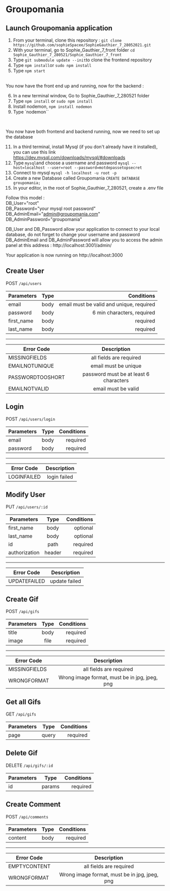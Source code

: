 # Groupomania

## Launch Groupomania application

1. From your terminal, clone this repository : 
`git clone https://github.com/sophieSpacee/SophieGauthier_7_28052021.git`
2. With your terminal, go to Sophie_Gauthier_7_front folder 
`cd Sophie_Gauthier_7_280521/Sophie_Gauthier_7_front`
3. Type `git submodule update --init`to clone the frontend repository
4. Type `npm install`or `sudo npm install`
5. Type `npm start`
<br/>
You now have the front end up and running, now for the backend : 
<br/>

6. In a new terminal window, Go to Sophie_Gauthier_7_280521 folder
8. Type `npm install` or `sudo npm install`
9. Install nodemon, `npm install nodemon` 
10. Type `nodemon``

<br/>

You now have both frontend and backend running, now we need to set up the database
<br/>

11. In a third terminal, install Mysql (if you don't already have it installed), you can use this link https://dev.mysql.com/downloads/mysql/#downloads
12. Type `mysql`and choose a username and password `mysql --host=localhost --user=root --password=motdepassetopsecret`
13. Connect to mysql `mysql -h localhost -u root -p`
14. Create a new Database called Groupomania `CREATE DATABASE groupomania;`
11. In your editor, in the root of Sophie_Gauthier_7_280521, create a .env file <br/>

Follow this model : <br/>
DB_User="root"<br/>
DB_Password="your mysql root password"<br/>
DB_AdminEmail="admin@groupomania.com"<br/>
DB_AdminPassword="groupomania"<br/>

DB_User and DB_Password allow your application to connect to your local database, do not forget to change your username and password <br/>
DB_AdminEmail and DB_AdminPassword will allow you to access the admin panel at this address : http://localhost:3001/admin/


Your application is now running on http://localhost:3000

## Create User

POST ```/api/users```

| Parameters   | Type |     Conditions  |    
|----------|:-------------:| ----: |
| email | body |email must be valid and unique, required| 
| password |  body |  6 min characters, required  |  
| first_name | body |required | 
| last_name | body |required | 

---

| Error Code  |      Description  |    
|----------|:-------------:|
| MISSINGFIELDS | all fields are required| 
| EMAILNOTUNIQUE |    email must be unique  |  
| PASSWORDTOOSHORT | password must be at least 6 characters | 
| EMAILNOTVALID | email must be valid | 

## Login 

POST ```/api/users/login```

| Parameters   | Type |     Conditions  |    
|----------|:-------------:| ----: |
| email | body |required| 
| password |  body |  required  |  


---

| Error Code  |      Description  |    
|----------|:-------------:|
| LOGINFAILED |login failed| 

## Modify User 

PUT ```/api/users/:id```

| Parameters   | Type |     Conditions  |    
|----------|:-------------:| ----: |
| first_name | body | optional | 
| last_name | body |optional  | 
| id | path |required  | 
| authorization | header |required  | 

---

| Error Code  |      Description  |    
|----------|:-------------:|
| UPDATEFAILED |update failed| 


## Create Gif

POST ```/api/gifs```

| Parameters   | Type |     Conditions  |    
|----------|:-------------:| ----: |
| title | body | required| 
| image |  file |  required  |  


---

| Error Code  |      Description  |    
|----------|:-------------:|
| MISSINGFIELDS | all fields are required| 
| WRONGFORMAT |    Wrong image format, must be in jpg, jpeg, png  |  


## Get all Gifs 

GET ```/api/gifs```

| Parameters   | Type |     Conditions  |    
|----------|:-------------:| ----: |
| page | query |required| 




## Delete Gif 

DELETE ```/api/gifs/:id```

| Parameters   | Type |     Conditions  |    
|----------|:-------------:| ----: |
| id | params | required | 


## Create Comment

POST ```/api/comments```

| Parameters   | Type |     Conditions  |    
|----------|:-------------:| ----: |
| content | body | required| 



---

| Error Code  |      Description  |    
|----------|:-------------:|
| EMPTYCONTENT | all fields are required| 
| WRONGFORMAT |    Wrong image format, must be in jpg, jpeg, png  |  
